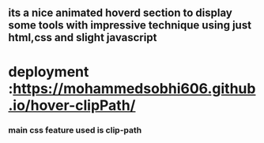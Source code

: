 ## its a nice animated hoverd section to display some tools with impressive technique using just html,css and slight javascript 
# deployment :https://mohammedsobhi606.github.io/hover-clipPath/

### main css feature used is clip-path 
